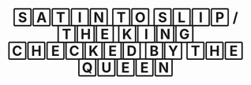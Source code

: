 ---
ee_id_thing: '4489'
site: '1'
type: '2'
inv_num: 2019-063
add_credit:
url: 2019-063-satin-to-slip
title: "\U0001F142\U0001F130\U0001F143\U0001F138\U0001F13D \U0001F143\U0001F13E \U0001F142\U0001F13B\U0001F138\U0001F13F
  / \U0001F143\U0001F137\U0001F134 \U0001F13A\U0001F138\U0001F13D\U0001F136 \U0001F132\U0001F137\U0001F134\U0001F132\U0001F13A\U0001F134\U0001F133
  \U0001F131\U0001F148 \U0001F143\U0001F137\U0001F134 \U0001F140\U0001F144\U0001F134\U0001F134\U0001F13D "
year: '2019'
display_year: '2019'
medium: Dual-channel screen recording of a live bot performance on Instagram, September,
  17th, 2019.
dims: Variable
pitch:
ps:
live_url:
youtube:
related_code:
imgs: satin-to-sip-2019-063-db-ih--ULmB.jpg
subheading:
download:
commission:
related:
layout: things-i-made
---